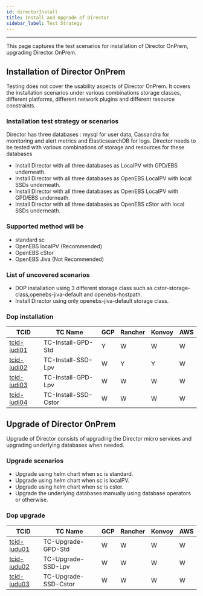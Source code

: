 ```yaml
---
id: directorInstall
title: Install and Upgrade of Director
sidebar_label: Test Strategy
---
```

------

This page captures the test scenarios for installation of Director OnPrem, upgrading Director OnPrem. 

## Installation of Director OnPrem

Testing does not cover the usability aspects of Director OnPrem. It covers the installation scenarios under various combinations storage classes, different platforms, different network plugins and different resource constraints.



### Installation test strategy or scenarios

Director has three databases : mysql for user data, Cassandra for monitoring and alert metrics and ElasticsearchDB for logs. Director needs to be tested with various combinations of storage and resources for these databases

- Install Director with all three databases as LocalPV with GPD/EBS underneath.
- Install Director with all three databases as OpenEBS LocalPV with local SSDs underneath.
- Install Director with all three databases as OpenEBS LocalPV with GPD/EBS underneath.
- Install Director with all three databases as OpenEBS cStor with local SSDs underneath.

### Supported method will be 

- standard sc
- OpenEBS localPV (Recommended)
- OpenEBS cStor
- OpenEBS Jiva (Not Recommended)

### List of uncovered scenarios 

- DOP installation using 3 different storage class such as cstor-storage-class,openebs-jiva-default and openebs-hostpath.
- Install Director using only openebs-jiva-default storage class.

### Dop installation

| TCID                                   | TC Name                   | GCP             | Rancher | Konvoy | AWS  |
| -------------------------------------- | ------------------------- | --------------- | ------- | ------ | ---- |
| [tcid-iudi01](tc-install-gpd-std)      | TC-Install-GPD-Std        | Y               | W       | W      | W    |
| [tcid-iudi02](tc-install-ssd-lpv)      | TC-Install-SSD-Lpv        | W               | Y       | Y      | W    |
| [tcid-iudi03](tc-install-gpd-lpv)      | TC-Install-GPD-Lpv        | W               | W       | W      | W    |
| [tcid-iudi04](tc-install-ssd-cstor)    | TC-Install-SSD-Cstor	     | W               | W       | W      | W    |




## Upgrade of Director OnPrem

Upgrade of Director consists of upgrading the Director micro services and upgrading underlying databases when needed.

### Upgrade scenarios

- Upgrade using helm chart when sc is standard.
- Upgrade using helm chart when sc is localPV.
- Upgrade using helm chart when sc is cstor.
- Upgrade the underlying databases manually using database operators or otherwise.


### Dop upgrade

| TCID                                   | TC Name                   | GCP             | Rancher | Konvoy | AWS  |
| -------------------------------------- | ------------------------- | --------------- | ------- | ------ | ---- |
| [tcid-iudu01](tc-upgrade-gpd-std)      | TC-Upgrade-GPD-Std        | W               | W       | W      | W    |
| [tcid-iudu02](tc-upgrade-ssd-lpv)      | TC-Upgrade-SSD-Lpv        | W               | W       | W      | W    |
| [tcid-iudu03](tc-upgrade-ssd-cstor)    | TC-Upgrade-SSD-Cstor      | W               | W       | W      | W    |
